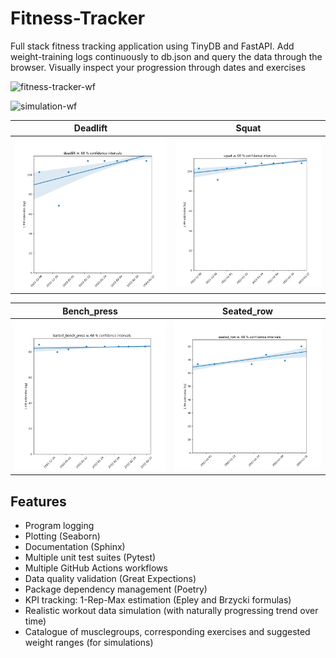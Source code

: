 # Fitness-Tracker

Full stack fitness tracking application using TinyDB and FastAPI.
Add weight-training logs continuously to db.json and query the data through the browser.
Visually inspect your progression through dates and exercises

![fitness-tracker-wf](https://github.com/TheNewThinkTank/Fitness-Tracker/actions/workflows/fitness-tracker-wf.yml/badge.svg)

![simulation-wf](https://github.com/TheNewThinkTank/Fitness-Tracker/actions/workflows/simulation-wf.yml/badge.svg)

<!-- ![fitted_data_legpress](img/fitted_data_legpress.png) -->

|                          Deadlift                          |                        Squat                         |
| :--------------------------------------------------------: | :--------------------------------------------------: |
| ![fitted_data_deadlift](img/real_fitted_data_deadlift.png) | ![fitted_data_squat](img/real_fitted_data_squat.png) |

|                                   Bench_press                                    |                           Seated_row                           |
| :------------------------------------------------------------------------------: | :------------------------------------------------------------: |
| ![fitted_data_barbell_bench_press](img/real_fitted_data_barbell_bench_press.png) | ![fitted_data_seated_row](img/real_fitted_data_seated_row.png) |

<!-- ![1repmax_comparrisons_Rplot](img/1repmax_comparrisons_Rplot.png)
![fitted_data](img/fitted_data.png)
![workout_2021-12-11](img/workout_2021-12-11.png)
Above: selected exercises (sets vs reps, with weight resistance shown in the legend)<br>for leg workout on 2021-12-11 -->

## Features

- Program logging
- Plotting (Seaborn)
- Documentation (Sphinx)
- Multiple unit test suites (Pytest)
- Multiple GitHub Actions workflows
- Data quality validation (Great Expections)
- Package dependency management (Poetry)
- KPI tracking: 1-Rep-Max estimation (Epley and Brzycki formulas)
- Realistic workout data simulation (with naturally progressing trend over time)
- Catalogue of musclegroups, corresponding exercises and suggested weight ranges (for simulations)

<!-- ## Upcoming features
- Add muscle groups to log file name
- ML models (Scikit Learn)
- YAML-support
- Bodily strength-ratio tracking (determine baseline, ideal-ranges, and compare the two)
- Dashboard
- Add key exercises (benchpress, squat, deadlift) to dashboard
- Hosting on PyPi (automated deploy with GitHub Actions)
- Identify musclegroups and exercises with best or worst progression
- Add cardio tracking (integrate app with Strava) -->
